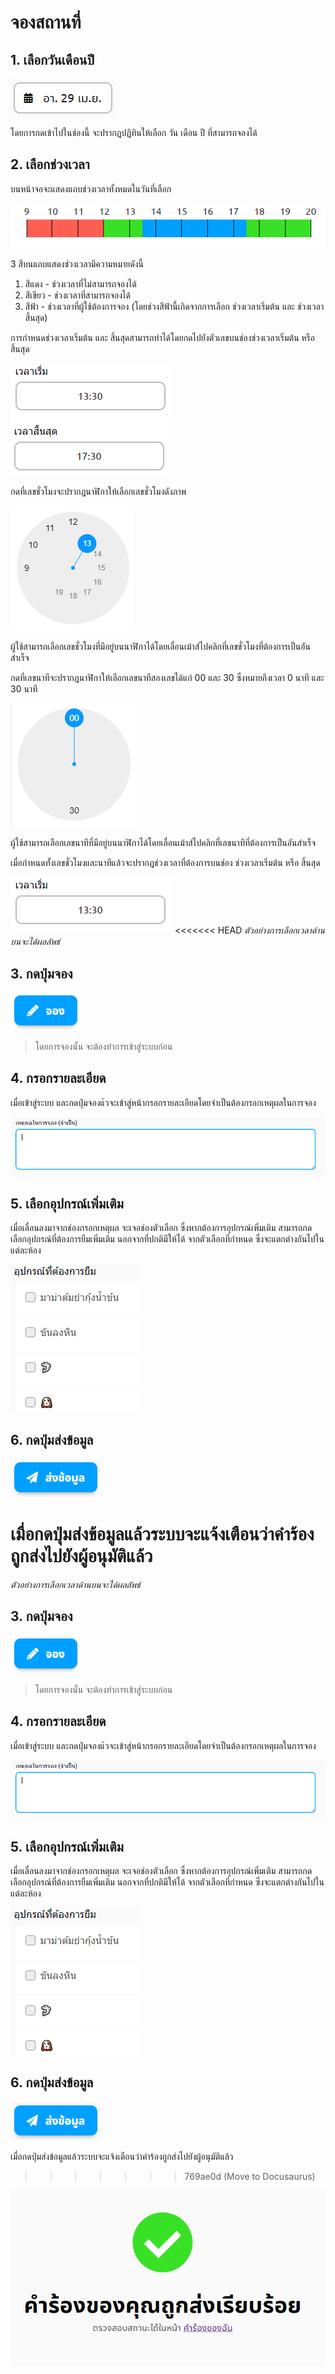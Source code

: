 # จองสถานที่

## 1. เลือกวันเดือนปี

![](../man-img/01.find-space/space-date.png)

โดยการกดเข้าไปในช่องนี้ จะปรากฎปฏิทินให้เลือก วัน เดือน ปี ที่สามารถจองได้

## 2. เลือกช่วงเวลา

บนหน้าจอจะแสดงแถบช่วงเวลาทั้งหมดในวันที่เลือก

![](../man-img/02.request-space/time-show.png)

3 สีบนแถบแสดงช่วงเวลามีความหมายดังนี้

1. สีแดง - ช่วงเวลาที่ไม่สามารถจองได้
2. สีเขียว - ช่วงเวลาที่สามารถจองได้
3. สีฟ้า - ช่วงเวลาที่ผู้ใช้ต้องการจอง (โดยช่วงสีฟ้านี้เกิดจากการเลือก ช่วงเวลาเริ่มต้น และ ช่วงเวลาสิ้นสุด)

การกำหนดช่วงเวลาเริ่มต้น และ สิ้นสุดสามารถทำได้โดยกดไปยังตัวเลขบนช่องช่วงเวลาเริ่มต้น หรือ สิ้นสุด

![](../man-img/02.request-space/time-start.png) ![](../man-img/02.request-space/time-end.png)

กดที่เลขชั่วโมงจะปรากฎนาฬิกาให้เลือกเลขชั่วโมงดังภาพ

![](../man-img/02.request-space/hour.png)

ผู้ใช้สามารถเลือกเลขชั่วโมงที่มีอยู่บนนาฬิกาได้โดยเลื่อนเม้าส์ไปคลิกที่เลขชั่วโมงที่ต้องการเป็นอันสำเร็จ

กดที่เลขนาทีจะปรากฎนาฬิกาให้เลือกเลขนาทีสองเลขได้แก่ 00 และ 30 ซึ่งหมายถึงเวลา 0 นาที และ 30 นาที

![](../man-img/02.request-space/min.png)

ผู้ใช้สามารถเลือกเลขนาทีที่มีอยู่บนนาฬิกาได้โดยเลื่อนเม้าส์ไปคลิกที่เลขนาทีที่ต้องการเป็นอันสำเร็จ

เมื่อกำหนดทั้งเลขชั่วโมงและนาทีแล้วจะปรากฎช่วงเวลาที่ต้องการบนช่อง ช่วงเวลาเริ่มต้น หรือ สิ้นสุด

![](../man-img/02.request-space/time-start.png)
<<<<<<< HEAD
_ตัวอย่างการเลือกเวลาด้านบนจะได้ผลลัพธ์_

## 3. กดปุ่มจอง

![](../man-img/02.request-space/reserve-button.png)

> โดยการจองนั้น จะต้องทำการเข้าสู่ระบบก่อน

## 4. กรอกรายละเอียด

เมื่อเข้าสู่ระบบ และกดปุ่มจองแ้วจะเข้าสู่หน้ากรอกรายละเอียดโดยจำเป็นต้องกรอกเหตุผลในการจอง

![](../man-img/02.request-space/reserve-reason.png)

## 5. เลือกอุปกรณ์เพิ่มเติม

เมื่อเลื่อนลงมาจากช่องกรอกเหตุผล จะเจอช่องตัวเลือก ซึ่งหากต้องการอุปกรณ์เพิ่มเติม สามารถกดเลือกอุปกรณ์ที่ต้องการยืมเพิ่มเติม นอกจากที่ปกติมีให้ได้ จากตัวเลือกที่กำหนด ซึ่งจะแตกต่างกันไปในแต่ละห้อง

![](../man-img/02.request-space/extra-tool.png)

## 6. กดปุ่มส่งข้อมูล

![](../man-img/02.request-space/send-button.png)

# เมื่อกดปุ่มส่งข้อมูลแล้วระบบจะแจ้งเตือนว่าคำร้องถูกส่งไปยังผู้อนุมัติแล้ว

_ตัวอย่างการเลือกเวลาด้านบนจะได้ผลลัพธ์_

## 3. กดปุ่มจอง

![](../man-img/02.request-space/reserve-button.png)

> โดยการจองนั้น จะต้องทำการเข้าสู่ระบบก่อน

## 4. กรอกรายละเอียด

เมื่อเข้าสู่ระบบ และกดปุ่มจองแ้วจะเข้าสู่หน้ากรอกรายละเอียดโดยจำเป็นต้องกรอกเหตุผลในการจอง

![](../man-img/02.request-space/reserve-reason.png)

## 5. เลือกอุปกรณ์เพิ่มเติม

เมื่อเลื่อนลงมาจากช่องกรอกเหตุผล จะเจอช่องตัวเลือก ซึ่งหากต้องการอุปกรณ์เพิ่มเติม สามารถกดเลือกอุปกรณ์ที่ต้องการยืมเพิ่มเติม นอกจากที่ปกติมีให้ได้ จากตัวเลือกที่กำหนด ซึ่งจะแตกต่างกันไปในแต่ละห้อง

![](../man-img/02.request-space/extra-tool.png)

## 6. กดปุ่มส่งข้อมูล

![](../man-img/02.request-space/send-button.png)

เมื่อกดปุ่มส่งข้อมูลแล้วระบบจะแจ้งเตือนว่าคำร้องถูกส่งไปยังผู้อนุมัติแล้ว

> > > > > > > 769ae0d (Move to Docusaurus)

![](../man-img/02.request-space/is-send.png)
